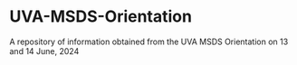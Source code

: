 # UVA-MSDS-Orientation
A repository of information obtained from the UVA MSDS Orientation on 13 and 14 June, 2024
